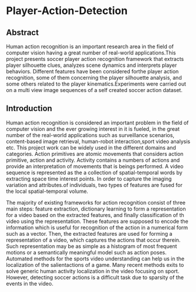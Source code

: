 # Player-Action-Detection
## Abstract 
Human action recognition is an important research area in the field of computer vision having a great number of real-world applications.This project presents soccer player action recognition framework that extracts player silhouette clues, analyzes scene dynamics and interprets player behaviors. Different features have been considered forthe player action recognition, some of them concerning the player silhouette analysis, and some others related to the player kinematics.Experiments were carried out on a multi view image sequences of a self created soccer action dataset.

## Introduction
 Human action recognition is considered an important problem in the field of computer vision and the ever growing interest in it is fueled, in the great number of the real-world applications such as surveillance scenarios, content-based image retrieval, human-robot interaction,sport video analysis etc. This project work can be widely used in the different domains and categories. Action primitives are atomic movements that considers action primitive, action and activity. Activity contains a numbers of actions and provide an interpretation of movements that is beings performed. A video sequence is represented as the a collection of spatial-temporal words by extracting space time interest points. In order to capture the imaging variation and attributes.of individuals, two types of features are fused for the local spatial-temporal volume.

The majority of existing frameworks for action recognition consist of three main steps: feature extraction, dictionary learning to form a representation for a video based on the extracted features, and finally classification of th video using the representation. These features are supposed to encode the information which is useful for recognition of the action in a numerical form such as a vector. Then, the extracted features are used for forming a representation of a video, which captures the actions that occur therein. Such representation may be as simple as a histogram of most frequent motions or a semantically meaningful model such as action poses. Automated methods for the sports video understanding can help us in the localization of the salientactions of a game. Many recent methods exits to solve generic human activity localization in the video focusing on sport. However, detecting soccer actions is a difficult task due to sparsity of the events in the video.


